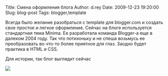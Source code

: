 Title: Смена оформления блога
Author: d.rey
Date: 2009-12-23 19:20:00
Slug: blog-post
Tags: blogger,template

Всегда было желание разобраться c template для blogger.com и создать свое простое и легкое оформление. Сейчас на блоге используется стандартная тема Minima. Ее разработала команда Blogger-a еще в далеком 2004 году. Так что потихоньку и не спеша возьмусь ее преобразовать во что-то более приятное для глаз. Заодно будет практика в HTML и CSS.

Для истории, так блог выглядит сейчас

![](http://4.bp.blogspot.com/_XzhxWqanLlk/SzJRk8QYoNI/AAAAAAAAACQ/MmE0ZVqxd8s/s320/blog.20091223.PNG)
